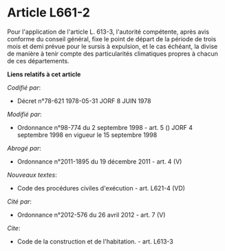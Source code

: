 # Article L661-2

Pour l'application de l'article L. 613-3, l'autorité compétente, après avis conforme du conseil général, fixe le point de
départ de la période de trois mois et demi prévue pour le sursis à expulsion, et le cas échéant, la divise de manière à tenir
compte des particularités climatiques propres à chacun de ces départements.

**Liens relatifs à cet article**

_Codifié par_:

  - Décret n°78-621 1978-05-31 JORF 8 JUIN 1978

_Modifié par_:

  - Ordonnance n°98-774 du 2 septembre 1998 - art. 5 () JORF 4 septembre 1998 en vigueur le 15 septembre 1998

_Abrogé par_:

  - Ordonnance n°2011-1895 du 19 décembre 2011 - art. 4 (V)

_Nouveaux textes_:

  - Code des procédures civiles d'exécution - art. L621-4 (VD)

_Cité par_:

  - Ordonnance n°2012-576 du 26 avril 2012 - art. 7 (V)

_Cite_:

  - Code de la construction et de l'habitation. - art. L613-3
